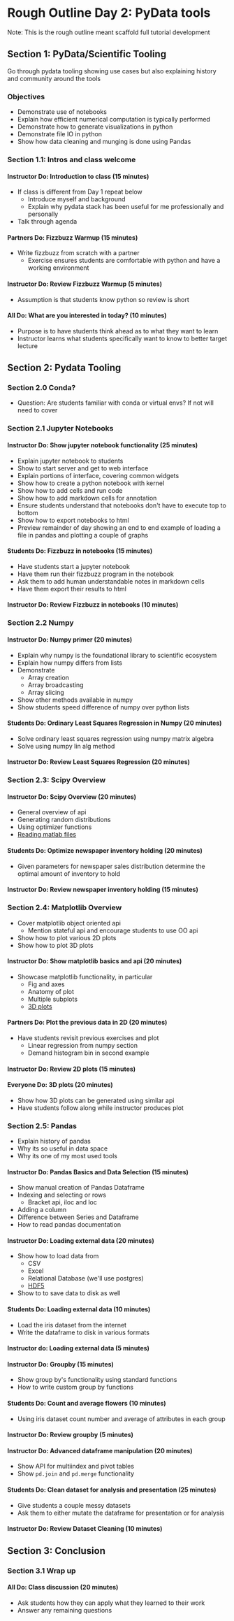 # Rough Outline Day 2: PyData tools
Note: This is the rough outline meant scaffold full tutorial development

## Section 1: PyData/Scientific Tooling
Go through pydata tooling showing use cases but also explaining history
and community around the tools 

### Objectives
* Demonstrate use of notebooks
* Explain how efficient numerical computation is typically performed
* Demonstrate how to generate visualizations in python
* Demonstrate file IO in python
* Show how data cleaning and munging is done using Pandas


### Section 1.1: Intros and class welcome

#### Instructor Do: Introduction to class (15 minutes)
* If class is different from Day 1 repeat below
  * Introduce myself and background
  * Explain why pydata stack has been useful for me professionally and personally
* Talk through agenda

#### Partners Do: Fizzbuzz Warmup (15 minutes)
* Write fizzbuzz from scratch with a partner
  * Exercise ensures students are comfortable with python and have a working
  environment

#### Instructor Do: Review Fizzbuzz Warmup (5 minutes)
* Assumption is that students know python so review is short

#### All Do: What are you interested in today? (10 minutes)
* Purpose is to have students think ahead as to what they want to learn
* Instructor learns what students specifically want to know to better
target lecture



## Section 2: Pydata Tooling

### Section 2.0 Conda?
* Question: Are students familiar with conda or virtual envs? If not will
need to cover

### Section 2.1 Jupyter Notebooks

#### Instructor Do: Show jupyter notebook functionality (25 minutes)
* Explain jupyter notebook to students
* Show to start server and get to web interface
* Explain portions of interface, covering common widgets
* Show how to create a python notebook with kernel
* Show how to add cells and run code
* Show how to add markdown cells for annotation
* Ensure students understand that notebooks don't have to execute top to bottom
* Show how to export notebooks to html
* Preview remainder of day showing an end to end example of loading a file in pandas
and plotting a couple of graphs


#### Students Do: Fizzbuzz in notebooks (15 minutes)
* Have students start a jupyter notebook
* Have them run their fizzbuzz program in the notebook
* Ask them to add human understandable notes in markdown cells
* Have them export their results to html


#### Instructor Do: Review Fizzbuzz in notebooks (10 minutes)


### Section 2.2 Numpy

#### Instructor Do: Numpy primer (20 minutes)
* Explain why numpy is the foundational library to scientific ecosystem
* Explain how numpy differs from lists
* Demonstrate
  * Array creation
  * Array broadcasting
  * Array slicing
* Show other methods available in numpy
* Show students speed difference of numpy over python lists


#### Students Do: Ordinary Least Squares Regression in Numpy (20 minutes)
* Solve ordinary least squares regression using numpy matrix algebra
* Solve using numpy lin alg method


#### Instructor Do: Review Least Squares Regression (20 minutes)

### Section 2.3: Scipy Overview

#### Instructor Do: Scipy Overview (20 minutes)
  * General overview of api
  * Generating random distributions
  * Using optimizer functions
  * [Reading matlab files](https://scipy-cookbook.readthedocs.io/items/Reading_mat_files.html)


#### Students Do: Optimize newspaper inventory holding (20 minutes)
  * Given parameters for newspaper sales distribution
  determine the optimal amount of inventory to hold
  
#### Instructor Do: Review newspaper inventory holding (15 minutes)

### Section 2.4: Matplotlib Overview
* Cover matplotlib object oriented api
  * Mention stateful api and encourage students to use OO api
* Show how to plot various 2D plots
* Show how to plot 3D plots

#### Instructor Do: Show matplotlib basics and api (20 minutes)
* Showcase matplotlib functionality, in particular
  * Fig and axes
  * Anatomy of plot
  * Multiple subplots
  * [3D plots](https://matplotlib.org/3.1.1/gallery/mplot3d/subplot3d.html)


#### Partners Do: Plot the previous data in 2D (20 minutes)
* Have students revisit previous exercises and plot
  * Linear regression from numpy section
  * Demand histogram bin in second example

#### Instructor Do: Review 2D plots (15 minutes)

#### Everyone Do: 3D plots (20 minutes)
* Show how 3D plots can be generated using similar api
* Have students follow along while instructor produces plot


### Section 2.5: Pandas
* Explain history of pandas
* Why its so useful in data space
* Why its one of my most used tools

#### Instructor Do: Pandas Basics and Data Selection (15 minutes)
* Show manual creation of Pandas Dataframe
* Indexing and selecting or rows
  * Bracket api, iloc and loc
* Adding a column
* Difference between Series and Dataframe
* How to read pandas documentation


#### Instructor Do: Loading external data (20 minutes)
* Show how to load data from
  * CSV
  * Excel
  * Relational Database (we'll use postgres)
  * [HDF5](https://www.neonscience.org/hdf5-intro-python)
* Show to to save data to disk as well

#### Students Do: Loading external data (10 minutes)
* Load the iris dataset from the internet
* Write the dataframe to disk in various formats

#### Instructor do: Loading external data (5 minutes)

#### Instructor Do: Groupby (15 minutes)
* Show group by's functionality using standard functions
* How to write custom group by functions

#### Students Do: Count and average flowers (10 minutes)
* Using iris dataset count number and average of attributes in each group

#### Instructor Do: Review groupby (5 minutes)

#### Instructor Do: Advanced dataframe manipulation (20 minutes)
* Show API for multiindex and pivot tables
* Show `pd.join` and `pd.merge` functionality

#### Students Do: Clean dataset for analysis and presentation (25 minutes)
* Give students a couple messy datasets
* Ask them to either mutate the dataframe for presentation or for analysis

#### Instructor Do: Review Dataset Cleaning (10 minutes)

## Section 3: Conclusion
### Section 3.1 Wrap up 
#### All Do: Class discussion (20 minutes)
* Ask students how they can apply what they learned to their work
* Answer any remaining questions

